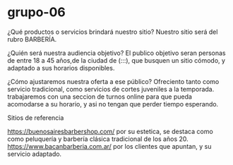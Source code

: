 # grupo-06

¿Qué productos o servicios brindará nuestro sitio?
Nuestro sitio será del rubro BARBERÍA.

¿Quién será nuestra audiencia
objetivo?
El publico objetivo seran personas de entre 18 a 45 años,de la ciudad de (:::), que busquen
un sitio cómodo, y adaptado a sus horarios disponibles.

¿Cómo ajustaremos nuestra oferta a ese público?
Ofreciento tanto como servicio tradicional, como servicios de cortes juveniles a la
temporada. trabajaremos con una seccion de turnos online para que pueda acomodarse a
su horario, y asi no tengan que perder tiempo esperando.

Sitios de referencia

https://buenosairesbarbershop.com/
por su estetica, se destaca como como peluquería y barbería clásica tradicional de los años
20.
https://www.bacanbarberia.com.ar/
por los clientes que apuntan, y su servicio adaptado.


